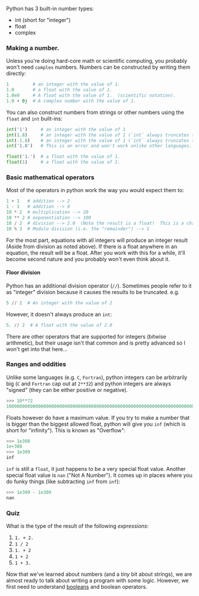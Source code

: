 Python has 3 built-in number types:

* int  (short for "integer")
* float
* complex

### Making a number.

Unless you're doing hard-core math or scientific computing, you probably won't
need `complex` numbers.  Numbers can be constructed by writing them directly:

```py
1         # an integer with the value of 1.
1.0       # a float with the value of 1.
1.0e0     # A float with the value of 1.  (scientific notation).
1.0 + 0j  # A complex number with the value of 1.
```

You can also construct numbers from strings or other numbers using the
`float` and `int` built-ins:

```py
int('1')     # an integer with the value of 1
int(1.8)     # an integer with the value of 1 (`int` always truncates toward 0).
int(-1.8)    # an integer with the value of 1 (`int` always truncates toward 0).
int('1.8')   # This is an error and won't work unlike other languages.

float('1.')  # a float with the value of 1.
float(1)     # a float with the value of 1.
```

### Basic mathematical operators

Most of the operators in python work the way you would expect them to:

```py
1 + 1   # addition --> 2
1 - 1   # addition --> 0
10 * 2  # multiplication --> 20
10 ** 2 # exponentiation --> 100
10 / 2  # division --> 2.0  (Note the result is a float!  This is a change in behavior from python2.x)
10 % 3  # Modulo division (i.e. the "remainder") --> 1
```

For the most part, equations with all integers will produce an integer result
(Aside from division as noted above).  If there is a float anywhere in
an equation, the result will be a float.  After you work with this for a while,
it'll become second nature and you probably won't even think about it.

#### Floor division

Python has an additional division operator (`//`).  Sometimes people refer to it
as "integer" division because it causes the results to be truncated.  e.g.

```py
5 // 2  # An integer with the value of 2
```

However, it doesn't always produce an `int`:

```py
5. // 2  # A float with the value of 2.0
```

There are other operators that are supported for integers (bitwise arithmetic),
but their usage isn't that common and is pretty advanced so I won't get into
that here...

### Ranges and oddities

Unlike some languages (e.g. `C`, `Fortran`), python integers can be arbitrarily
big (`C` and `Fortran` cap out at `2**32`) and python integers are always
"signed" (they can be either positive or negative).

```py
>>> 10**72
1000000000000000000000000000000000000000000000000000000000000000000000000
```

Floats however do have a maximum value.  If you try to make a number that is
bigger than the biggest allowed float, python will give you `inf` (which is
short for "infinity").  This is known as "Overflow":

```py
>>> 1e308
1e+308
>>> 1e309
inf
```

`inf` is still a `float`, it just happens to be a very special float value.
Another special float value is `nan` ("Not A Number").  It comes up in places
where you do funky things (like subtracting `inf` from `inf`):

```py
>>> 1e309 - 1e309
nan
```


### Quiz

What is the type of the result of the following _expressions_:

1.  `1. + 2.`
2.  `1 / 2`
3.  `1. + 2`
4.  `1 + 2`
5.  `1 + 3.`


Now that we've learned about numbers (and a _tiny_ bit about strings), we are
almost ready to talk about writing a program with some logic.  However, we
first need to understand [booleans](boolean.md) and boolean operators.
